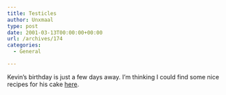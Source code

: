 ```yaml
---
title: Testicles
author: Unxmaal
type: post
date: 2001-03-13T00:00:00+00:00
url: /archives/174
categories:
  - General

---
```

Kevin&#8217;s birthday is just a few days away. I&#8217;m thinking I could find some nice recipes for his cake <A HREF="http://www.funlinked.com/testicle/">here</A>.
